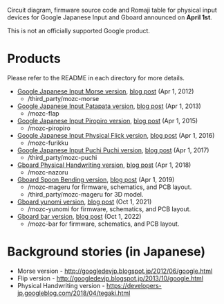 Circuit diagram, firmware source code and Romaji table for physical input devices for Google Japanese Input and Gboard announced on **April 1st**.

This is not an officially supported Google product.

# Products

Please refer to the README in each directory for more details.

* [Google Japanese Input Morse version](http://www.google.co.jp/ime/-.-.html), [blog post](https://japan.googleblog.com/2012/04/google.html) (Apr 1, 2012)
  * /third_party/mozc-morse
* [Google Japanese Input Patapata version](http://www.google.co.jp/ime/patapata/), [blog post](https://japan.googleblog.com/2013/04/google-patapata.html) (Apr 1, 2013)
  * /mozc-flap
* [Google Japanese Input Piropiro version](https://www.google.co.jp/ime/___o/), [blog post](https://japan.googleblog.com/2015/04/piropiro.html) (Apr 1, 2015)
  * /mozc-piropiro
* [Google Japanese Input Physical Flick version](https://www.google.co.jp/ime/furikku/), [blog post](https://japan.googleblog.com/2016/04/furikku.html) (Apr 1, 2016)
  * /mozc-furikku
* [Google Japanese Input Puchi Puchi version](https://landing.google.co.jp/ime/ooooo/), [blog post](https://japan.googleblog.com/2017/04/ooooo.html) (Apr 1, 2017)
  * /third_party/mozc-puchi
* [Gboard Physical Handwriting version](https://landing.google.co.jp/tegaki/), [blog post](https://japan.googleblog.com/2018/04/tegaki.html) (Apr 1, 2018)
  * /mozc-nazoru
* [Gboard Spoon Bending version](https://landing.google.co.jp/---o/), [blog post](https://japan.googleblog.com/2019/04/mageru.html) (Apr 1, 2019)
  * /mozc-mageru for firmware, schematics, and PCB layout.
  * /third_party/mozc-mageru for 3D model.
* [Gboard yunomi version](https://g.co/yunomi/), [blog post](https://japan.googleblog.com/2021/10/gboard.html) (Oct 1, 2021)
  * /mozc-yunomi for firmware, schematics, and PCB layout.
* [Gboard bar version](https://g.co/____), [blog post](https://japan.googleblog.com/2022/10/gboard-2022.html) (Oct 1, 2022)
  * /mozc-bar for firmware, schematics, and PCB layout.


# Background stories (in Japanese)

  * Morse version - http://googledevjp.blogspot.jp/2012/06/google.html
  * Flip version - http://googledevjp.blogspot.jp/2013/10/google.html
  * Physical Handwriting version - https://developers-jp.googleblog.com/2018/04/tegaki.html

